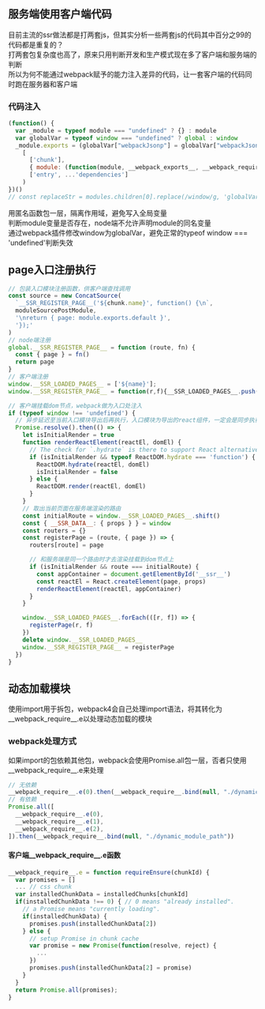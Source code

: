 ## 服务端使用客户端代码
目前主流的ssr做法都是打两套js，但其实分析一些两套js的代码其中百分之99的代码都是重复的？  
打两套包复杂度也高了，原来只用判断开发和生产模式现在多了客户端和服务端的判断  
所以为何不能通过webpack赋予的能力注入差异的代码，让一套客户端的代码同时跑在服务器和客户端  

### 代码注入
```javascript
(function() {
  var _module = typeof module === "undefined" ? {} : module
  var globalVar = typeof window === "undefined" ? global : window
  _module.exports = (globalVar["webpackJsonp"] = globalVar["webpackJsonp"] || []).push(
    [
      ['chunk'],
      { module: (function(module, __webpack_exports__, __webpack_require__) {}) },
      ['entry', ...'dependencies']
    )
})()
// const replaceStr = modules.children[0].replace(/window/g, 'globalVar')
```
用匿名函数包一层，隔离作用域，避免写入全局变量  
判断module变量是否存在，node端不允许声明module的同名变量  
通过webpack插件修改window为globalVar，避免正常的typeof window === 'undefined'判断失效  

## page入口注册执行
```javascript
// 包装入口模块注册函数，供客户端查找调用
const source = new ConcatSource(
  `__SSR_REGISTER_PAGE__('${chunk.name}', function() {\n`,
  moduleSourcePostModule,
  '\nreturn { page: module.exports.default }',
  '});'
)
// node端注册
global.__SSR_REGISTER_PAGE__ = function (route, fn) {
  const { page } = fn()
  return page
}
// 客户端注册
window.__SSR_LOADED_PAGES__ = ['${name}'];
window.__SSR_REGISTER_PAGE__ = function(r,f){__SSR_LOADED_PAGES__.push([r, f()])};

// 客户端挂载dom节点，webpack做为入口处注入
if (typeof window !== 'undefined') {
  // 异步延迟至当前入口模块导出后再执行，入口模块为导出的react组件，一定会是同步执行
  Promise.resolve().then(() => {
    let isInitialRender = true
    function renderReactElement(reactEl, domEl) {
      // The check for `.hydrate` is there to support React alternatives like preact
      if (isInitialRender && typeof ReactDOM.hydrate === 'function') {
        ReactDOM.hydrate(reactEl, domEl)
        isInitialRender = false
      } else {
        ReactDOM.render(reactEl, domEl)
      }
    }
    // 取出当前页面在服务端渲染的路由
    const initialRoute = window.__SSR_LOADED_PAGES__.shift()
    const { __SSR_DATA__: { props } } = window
    const routers = {}
    const registerPage = (route, { page }) => {
      routers[route] = page

      // 和服务端是同一个路由时才去渲染挂载到dom节点上
      if (isInitialRender && route === initialRoute) {
        const appContainer = document.getElementById('__ssr__')
        const reactEl = React.createElement(page, props)
        renderReactElement(reactEl, appContainer)
      }
    }

    window.__SSR_LOADED_PAGES__.forEach(([r, f]) => {
      registerPage(r, f)
    })
    delete window.__SSR_LOADED_PAGES__
    window.__SSR_REGISTER_PAGE__ = registerPage
  })
}
```

## 动态加载模块
使用import用于拆包，webpack4会自己处理import语法，将其转化为__webpack_require__.e以处理动态加载的模块

### webpack处理方式
如果import的包依赖其他包，webpack会使用Promise.all包一层，否者只使用__webpack_require__.e来处理

```javascript
// 无依赖
__webpack_require__.e(0).then(__webpack_require__.bind(null, "./dynamic_module_path"))
// 有依赖
Promise.all([
  __webpack_require__.e(0),
  __webpack_require__.e(1),
  __webpack_require__.e(2),
]).then(__webpack_require__.bind(null, "./dynamic_module_path"))
```

#### 客户端__webpack_require__.e函数
```javascript
__webpack_require__.e = function requireEnsure(chunkId) {
  var promises = []
  ... // css chunk
  var installedChunkData = installedChunks[chunkId]
  if(installedChunkData !== 0) { // 0 means "already installed".
    // a Promise means "currently loading".
    if(installedChunkData) {
      promises.push(installedChunkData[2])
    } else {
      // setup Promise in chunk cache
      var promise = new Promise(function(resolve, reject) {
        ...
      })
      promises.push(installedChunkData[2] = promise)
    }
  }
  return Promise.all(promises);
}
```
